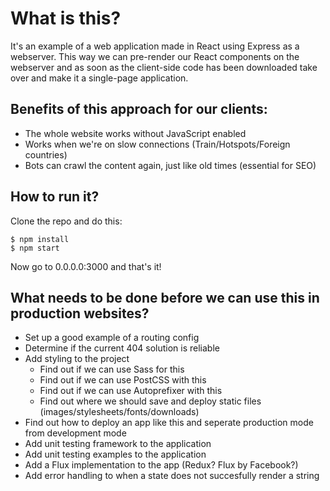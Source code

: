 # What is this?

It's an example of a web application made in React using Express as a webserver. This way we can pre-render our React components on the webserver and as soon as the client-side code has been downloaded take over and make it a single-page application.

## Benefits of this approach for our clients:
* The whole website works without JavaScript enabled
* Works when we're on slow connections (Train/Hotspots/Foreign countries)
* Bots can crawl the content again, just like old times (essential for SEO)

## How to run it?
Clone the repo and do this:

```
$ npm install
$ npm start
```

Now go to 0.0.0.0:3000 and that's it!

## What needs to be done before we can use this in production websites?
* Set up a good example of a routing config
* Determine if the current 404 solution is reliable
* Add styling to the project
  * Find out if we can use Sass for this
  * Find out if we can use PostCSS with this
  * Find out if we can use Autoprefixer with this
  * Find out where we should save and deploy static files (images/stylesheets/fonts/downloads)
* Find out how to deploy an app like this and seperate production mode from development mode
* Add unit testing framework to the application
* Add unit testing examples to the application
* Add a Flux implementation to the app (Redux? Flux by Facebook?)
* Add error handling to when a state does not succesfully render a string
